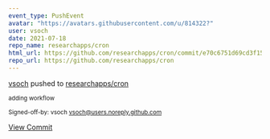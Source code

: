 ```yaml
---
event_type: PushEvent
avatar: "https://avatars.githubusercontent.com/u/814322?"
user: vsoch
date: 2021-07-18
repo_name: researchapps/cron
html_url: https://github.com/researchapps/cron/commit/e70c6751d69cd3f15660bdc56aa7cd9aa3e34b3d
repo_url: https://github.com/researchapps/cron
---
```


<a href='https://github.com/vsoch' target='_blank'>vsoch</a> pushed to <a href='https://github.com/researchapps/cron' target='_blank'>researchapps/cron</a>

<small>adding workflow

Signed-off-by: vsoch <vsoch@users.noreply.github.com></small>

<a href='https://github.com/researchapps/cron/commit/e70c6751d69cd3f15660bdc56aa7cd9aa3e34b3d' target='_blank'>View Commit</a>